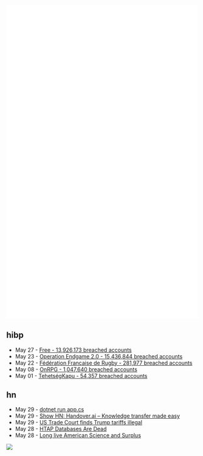![Metrics](https://raw.githubusercontent.com/phixion/phixion/master/metrics.svg)

## hibp

<!--
for https://github.com/phixion/phixion/blob/main/.github/workflows/feeds.yml
-->
<!--START_SECTION:haveibeenpwnd-->
- May 27 - [Free - 13,926,173 breached accounts](https://haveibeenpwned.com/Breach/FreeMobile)
- May 23 - [Operation Endgame 2.0 - 15,436,844 breached accounts](https://haveibeenpwned.com/Breach/OperationEndgame2)
- May 22 - [Fédération Francaise de Rugby - 281,977 breached accounts](https://haveibeenpwned.com/Breach/FFR)
- May 08 - [OnRPG - 1,047,640 breached accounts](https://haveibeenpwned.com/Breach/OnRPG)
- May 01 - [TehetségKapu - 54,357 breached accounts](https://haveibeenpwned.com/Breach/TehetsegKapu)
<!--END_SECTION:haveibeenpwnd-->

## hn

<!--
for https://github.com/phixion/phixion/blob/main/.github/workflows/feeds.yml
-->
<!--START_SECTION:hn-->
- May 29 - [dotnet run app.cs](https://devblogs.microsoft.com/dotnet/announcing-dotnet-run-app/)
- May 29 - [Show HN: Handover.ai – Knowledge transfer made easy](https://www.handover.ai/)
- May 29 - [US Trade Court finds Trump tariffs illegal](https://www.bloomberg.com/news/articles/2025-05-28/trump-s-global-tariffs-blocked-by-us-trade-court)
- May 28 - [HTAP Databases Are Dead](https://www.mooncake.dev/blog/htap-is-dead)
- May 28 - [Long live American Science and Surplus](https://milwaukeerecord.com/city-life/long-live-american-science-surplus-which-needs-your-help/)
<!--END_SECTION:hn-->

<!--
for https://yhype.me
-->
![](https://hit.yhype.me/github/profile?user_id=13013670)
